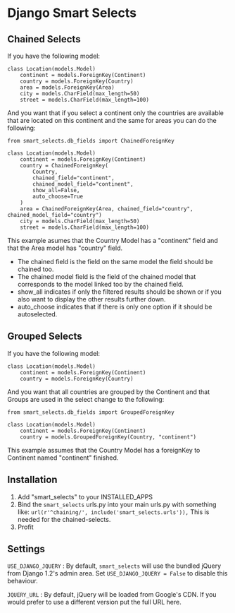 Django Smart Selects
====================


Chained Selects
---------------

If you have the following model:

	class Location(models.Model)
		continent = models.ForeignKey(Continent)
		country = models.ForeignKey(Country)
		area = models.ForeignKey(Area)
		city = models.CharField(max_length=50)
		street = models.CharField(max_length=100)
		
And you want that if you select a continent only the countries are available that are located on this continent and the same for areas
you can do the following:

    from smart_selects.db_fields import ChainedForeignKey 

	class Location(models.Model)
		continent = models.ForeignKey(Continent)
		country = ChainedForeignKey(
			Country, 
			chained_field="continent",
			chained_model_field="continent", 
			show_all=False, 
			auto_choose=True
		)
		area = ChainedForeignKey(Area, chained_field="country", chained_model_field="country")
		city = models.CharField(max_length=50)
		street = models.CharField(max_length=100)
	
This example asumes that the Country Model has a "continent" field and that the Area model has "country" field.

- The chained field is the field on the same model the field should be chained too.
- The chained model field is the field of the chained model that corresponds to the model linked too by the chained field.
- show_all indicates if only the filtered results should be shown or if you also want to display the other results further down.
- auto_choose indicates that if there is only one option if it should be autoselected.

Grouped Selects
---------------

If you have the following model:

	class Location(models.Model)
		continent = models.ForeignKey(Continent)
		country = models.ForeignKey(Country)
		
And you want that all countries are grouped by the Continent and that <opt> Groups are used in the select change to the following:

    from smart_selects.db_fields import GroupedForeignKey
	
	class Location(models.Model)
		continent = models.ForeignKey(Continent)
		country = models.GroupedForeignKey(Country, "continent")
		
This example assumes that the Country Model has a foreignKey to Continent named "continent"
finished.
	


Installation
------------

1. Add "smart\_selects" to your INSTALLED\_APPS
2. Bind the `smart_selects` urls.py into your main urls.py with something like: `url(r'^chaining/', include('smart_selects.urls')),`
   This is needed for the chained-selects.
3. Profit


Settings
--------

`USE_DJANGO_JQUERY`
:   By default, `smart_selects` will use the bundled jQuery from Django 1.2's
    admin area. Set `USE_DJANGO_JQUERY = False` to disable this behaviour.

`JQUERY_URL`
:   By default, jQuery will be loaded from Google's CDN. If you would prefer to
    use a different version put the full URL here.
